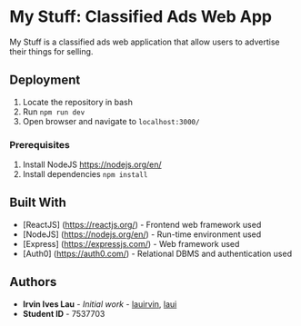 # My Stuff: Classified Ads Web App
My Stuff is a classified ads web application that allow users to advertise their things for selling.

## Deployment
1. Locate the repository in bash
2. Run ```npm run dev```
3. Open browser and navigate to ```localhost:3000/```

### Prerequisites
1. Install NodeJS https://nodejs.org/en/
2. Install dependencies ```npm install```

## Built With
* [ReactJS] (https://reactjs.org/) - Frontend web framework used
* [NodeJS] (https://nodejs.org/en/) - Run-time environment used
* [Express] (https://expressjs.com/) - Web framework used
* [Auth0] (https://auth0.com/) - Relational DBMS and authentication used

## Authors
* **Irvin Ives Lau** - *Initial work* - [lauirvin](https://github.com/lauirvin),  [laui](https://github.coventry.ac.uk/lauirvin)
* **Student ID** - 7537703
